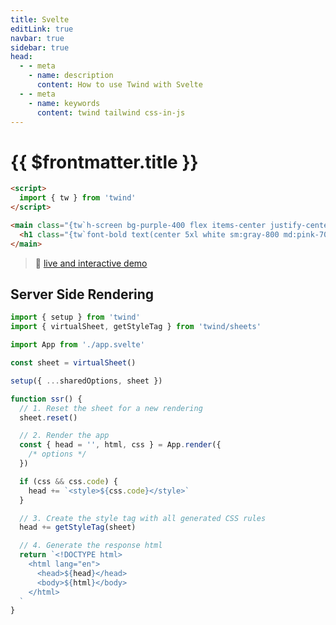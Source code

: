 ```yaml
---
title: Svelte
editLink: true
navbar: true
sidebar: true
head:
  - - meta
    - name: description
      content: How to use Twind with Svelte
  - - meta
    - name: keywords
      content: twind tailwind css-in-js
---
```


# {{ $frontmatter.title }}

```html
<script>
  import { tw } from 'twind'
</script>

<main class="{tw`h-screen bg-purple-400 flex items-center justify-center`}">
  <h1 class="{tw`font-bold text(center 5xl white sm:gray-800 md:pink-700)`}">This is Twind!</h1>
</main>
```

> 🚀 [live and interactive demo](https://svelte.dev/repl/f0026dd2e9a44beaa14839d65117b852?version=3)

## Server Side Rendering

```js
import { setup } from 'twind'
import { virtualSheet, getStyleTag } from 'twind/sheets'

import App from './app.svelte'

const sheet = virtualSheet()

setup({ ...sharedOptions, sheet })

function ssr() {
  // 1. Reset the sheet for a new rendering
  sheet.reset()

  // 2. Render the app
  const { head = '', html, css } = App.render({
    /* options */
  })

  if (css && css.code) {
    head += `<style>${css.code}</style>`
  }

  // 3. Create the style tag with all generated CSS rules
  head += getStyleTag(sheet)

  // 4. Generate the response html
  return `<!DOCTYPE html>
    <html lang="en">
      <head>${head}</head>
      <body>${html}</body>
    </html>
  `
}
```
